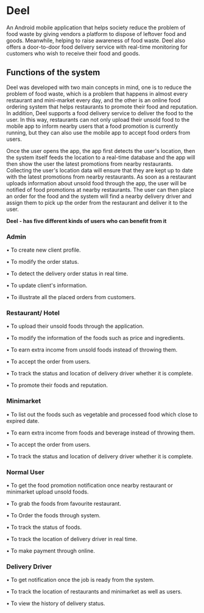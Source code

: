 # Deel
An Android mobile application that helps society reduce the problem of food waste by giving vendors a platform to dispose of leftover food and goods. Meanwhile, helping to raise awareness of food waste. Deel also offers a door-to-door food delivery service with real-time monitoring for customers who wish to receive their food and goods.

## Functions of the system 
Deel was developed with two main concepts in mind, one is to reduce the problem of food waste, which is a problem that happens in almost every restaurant and mini-market every day, and the other is an online food ordering system that helps restaurants to promote their food and reputation. In addition, Deel supports a food delivery service to deliver the food to the user. In this way, restaurants can not only upload their unsold food to the mobile app to inform nearby users that a food promotion is currently running, but they can also use the mobile app to accept food orders from users.

Once the user opens the app, the app first detects the user's location, then the system itself feeds the location to a real-time database and the app will then show the user the latest promotions from nearby restaurants. Collecting the user's location data will ensure that they are kept up to date with the latest promotions from nearby restaurants. As soon as a restaurant uploads information about unsold food through the app, the user will be notified of food promotions at nearby restaurants. The user can then place an order for the food and the system will find a nearby delivery driver and assign them to pick up the order from the restaurant and deliver it to the user. 

**Deel - has five different kinds of users who can benefit from it**

### Admin
• To create new client profile.

• To modify the order status.

• To detect the delivery order status in real time.

• To update client's information.

• To illustrate all the placed orders from customers.

### Restaurant/ Hotel
•	To upload their unsold foods through the application.

•	To modify the information of the foods such as price and ingredients.

•	To earn extra income from unsold foods instead of throwing them.

•	To accept the order from users.

•	To track the status and location of delivery driver whether it is complete.

•	To promote their foods and reputation.

### Minimarket
•	To list out the foods such as vegetable and processed food which close to expired date.

•	To earn extra income from foods and beverage instead of throwing them.

•	To accept the order from users.

•	To track the status and location of delivery driver whether it is complete.

### Normal User
•	To get the food promotion notification once nearby restaurant or minimarket upload unsold foods.

•	To grab the foods from favourite restaurant.

•	To Order the foods through system.

•	To track the status of foods.

•	To track the location of delivery driver in real time.

•	To make payment through online.

### Delivery Driver
•	To get notification once the job is ready from the system.

•	To track the location of restaurants and minimarket as well as users.

•	To view the history of delivery status.
